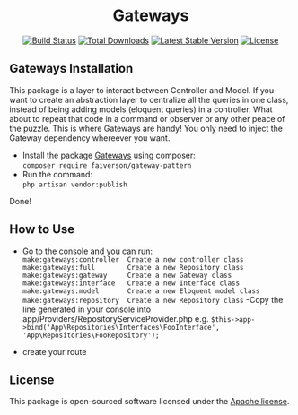 <h1 align="center">Gateways</h1>
<p align="center">
<a href="https://travis-ci.org/faiverson/gateways"><img src="https://travis-ci.org/laravel/framework.svg" alt="Build Status"></a>
<a href="https://packagist.org/packages/faiverson/gateway-pattern"><img src="https://poser.pugx.org/faiverson/gateway-pattern/d/total.svg" alt="Total Downloads"></a>
<a href="https://packagist.org/packages/faiverson/gateway-pattern"><img src="https://poser.pugx.org/faiverson/gateway-pattern/v/stable.svg" alt="Latest Stable Version"></a>
<a href="https://packagist.org/packages/faiverson/gateway-pattern"><img src="https://poser.pugx.org/faiverson/gateway-pattern/license.svg" alt="License"></a>
</p>

## Gateways Installation

This package is a layer to interact between Controller and Model. If you want to create an abstraction layer to centralize all the queries in one class, instead of being adding models (eloquent queries) in a controller.
What about to repeat that code in a command or observer or any other peace of the puzzle. This is where Gateways are handy!
You only need to inject the Gateway dependency whereever you want.

- Install the package [Gateways](https://github.com/faiverson/gateways) using composer:<br> 
`composer require faiverson/gateway-pattern`
- Run the command: <br>
`php artisan vendor:publish`

Done!

## How to Use
- Go to the console and you can run: <br>
`
make:gateways:controller  Create a new controller class
make:gateways:full        Create a new Repository class
make:gateways:gateway     Create a new Gateway class
make:gateways:interface   Create a new Interface class
make:gateways:model       Create a new Eloquent model class
make:gateways:repository  Create a new Repository class
`
-Copy the line generated in your console into app/Providers/RepositoryServiceProvider.php
e.g. `$this->app->bind('App\Repositories\Interfaces\FooInterface', 'App\Repositories\FooRepository');
`

- create your route
## License

This package is open-sourced software licensed under the [Apache license](https://www.apache.org/licenses/LICENSE-2.0).
